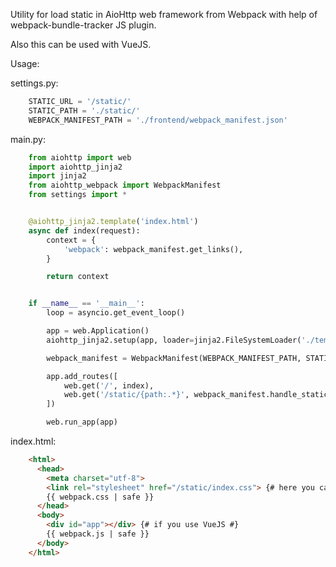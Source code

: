 Utility for load static in AioHttp web framework from Webpack with help of webpack-bundle-tracker JS plugin.

Also this can be used with VueJS.

Usage:

settings.py:
```python
    STATIC_URL = '/static/'
    STATIC_PATH = './static/'
    WEBPACK_MANIFEST_PATH = './frontend/webpack_manifest.json'
```

main.py:
```python
    from aiohttp import web
    import aiohttp_jinja2
    import jinja2
    from aiohttp_webpack import WebpackManifest
    from settings import *


    @aiohttp_jinja2.template('index.html')
    async def index(request):
        context = {
            'webpack': webpack_manifest.get_links(),
        }

        return context


    if __name__ == '__main__':
        loop = asyncio.get_event_loop()

        app = web.Application()
        aiohttp_jinja2.setup(app, loader=jinja2.FileSystemLoader('./templates'))

        webpack_manifest = WebpackManifest(WEBPACK_MANIFEST_PATH, STATIC_URL, STATIC_PATH)

        app.add_routes([
            web.get('/', index),
            web.get('/static/{path:.*}', webpack_manifest.handle_static),
        ])

        web.run_app(app)
```

index.html:
```html
    <html>
      <head>
        <meta charset="utf-8">
        <link rel="stylesheet" href="/static/index.css"> {# here you can use non webpack static too #}
        {{ webpack.css | safe }}
      </head>
      <body>
        <div id="app"></div> {# if you use VueJS #}
        {{ webpack.js | safe }}
      </body>
    </html>
```